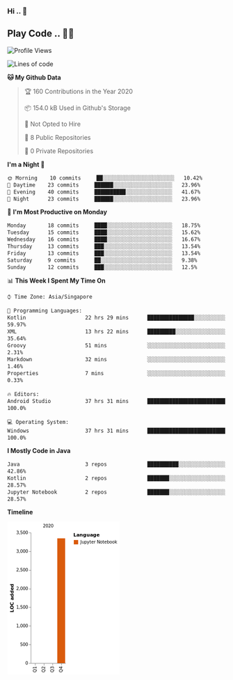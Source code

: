 ### Hi .. 👋
## Play Code .. 💬🚀

<!--START_SECTION:waka-->
![Profile Views](http://img.shields.io/badge/Profile%20Views-12-blue)

![Lines of code](https://img.shields.io/badge/From%20Hello%20World%20I%27ve%20Written-3346%20lines%20of%20code-blue)

**🐱 My Github Data** 

> 🏆 160 Contributions in the Year 2020
 > 
> 📦 154.0 kB Used in Github's Storage 
 > 
> 🚫 Not Opted to Hire
 > 
> 📜 8 Public Repositories 
 > 
> 🔑 0 Private Repositories  
 > 
**I'm a Night 🦉** 

```text
🌞 Morning    10 commits     ██░░░░░░░░░░░░░░░░░░░░░░░   10.42% 
🌆 Daytime    23 commits     ██████░░░░░░░░░░░░░░░░░░░   23.96% 
🌃 Evening    40 commits     ██████████░░░░░░░░░░░░░░░   41.67% 
🌙 Night      23 commits     ██████░░░░░░░░░░░░░░░░░░░   23.96%

```
📅 **I'm Most Productive on Monday** 

```text
Monday       18 commits     ████░░░░░░░░░░░░░░░░░░░░░   18.75% 
Tuesday      15 commits     ████░░░░░░░░░░░░░░░░░░░░░   15.62% 
Wednesday    16 commits     ████░░░░░░░░░░░░░░░░░░░░░   16.67% 
Thursday     13 commits     ███░░░░░░░░░░░░░░░░░░░░░░   13.54% 
Friday       13 commits     ███░░░░░░░░░░░░░░░░░░░░░░   13.54% 
Saturday     9 commits      ██░░░░░░░░░░░░░░░░░░░░░░░   9.38% 
Sunday       12 commits     ███░░░░░░░░░░░░░░░░░░░░░░   12.5%

```


📊 **This Week I Spent My Time On** 

```text
⌚︎ Time Zone: Asia/Singapore

💬 Programming Languages: 
Kotlin                   22 hrs 29 mins      ███████████████░░░░░░░░░░   59.97% 
XML                      13 hrs 22 mins      █████████░░░░░░░░░░░░░░░░   35.64% 
Groovy                   51 mins             ░░░░░░░░░░░░░░░░░░░░░░░░░   2.31% 
Markdown                 32 mins             ░░░░░░░░░░░░░░░░░░░░░░░░░   1.46% 
Properties               7 mins              ░░░░░░░░░░░░░░░░░░░░░░░░░   0.33%

🔥 Editors: 
Android Studio           37 hrs 31 mins      █████████████████████████   100.0%

💻 Operating System: 
Windows                  37 hrs 31 mins      █████████████████████████   100.0%

```

**I Mostly Code in Java** 

```text
Java                     3 repos             ██████████░░░░░░░░░░░░░░░   42.86% 
Kotlin                   2 repos             ███████░░░░░░░░░░░░░░░░░░   28.57% 
Jupyter Notebook         2 repos             ███████░░░░░░░░░░░░░░░░░░   28.57%

```


**Timeline**

![Chart not found](https://raw.githubusercontent.com/Goggxi/Goggxi/master/charts/bar_graph.png) 


<!--END_SECTION:waka-->
